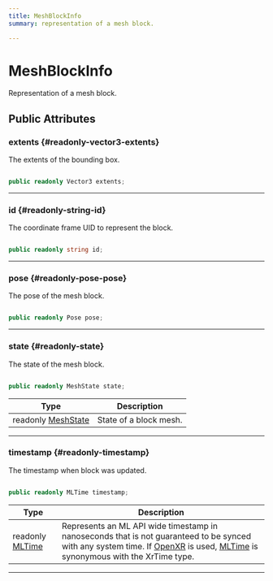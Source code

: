 ```yaml
---
title: MeshBlockInfo
summary: representation of a mesh block. 

---
```


# MeshBlockInfo




Representation of a mesh block.   





## Public Attributes

### extents {#readonly-vector3-extents}

The extents of the bounding box. 

```csharp

public readonly Vector3 extents;

```






-----------

### id {#readonly-string-id}

The coordinate frame UID to represent the block. 

```csharp

public readonly string id;

```






-----------

### pose {#readonly-pose-pose}

The pose of the mesh block. 

```csharp

public readonly Pose pose;

```






-----------

### state {#readonly-state}

The state of the mesh block. 

```csharp

public readonly MeshState state;

```

| Type | Description  | 
|--|--|
| readonly [MeshState](/versioned_docs/version-31-Aug-2023/unity-api/api/UnityEngine.XR.MagicLeap/MeshingSubsystem/Extensions/MLMeshing/UnityEngine.XR.MagicLeap.MeshingSubsystem.Extensions.MLMeshing.md#enums-meshstate) | State of a block mesh.  |





-----------

### timestamp {#readonly-timestamp}

The timestamp when block was updated. 

```csharp

public readonly MLTime timestamp;

```

| Type | Description  | 
|--|--|
| readonly [MLTime](/versioned_docs/version-31-Aug-2023/unity-api/api/UnityEngine.XR.MagicLeap/MLTime/UnityEngine.XR.MagicLeap.MLTime.md) | Represents an ML API wide timestamp in nanoseconds that is not guaranteed to be synced with any system time. If [OpenXR](/versioned_docs/version-31-Aug-2023/unity-api/api/UnityEngine.XR.OpenXR/UnityEngine.XR.OpenXR.md) is used, [MLTime](/versioned_docs/version-31-Aug-2023/unity-api/api/UnityEngine.XR.MagicLeap/MLTime/UnityEngine.XR.MagicLeap.MLTime.md) is synonymous with the XrTime type.  |





-----------


